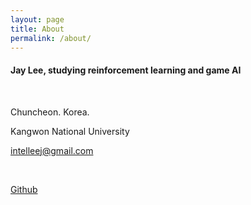 ```yaml
---
layout: page
title: About
permalink: /about/
---
```



#### Jay Lee, studying reinforcement learning and game AI

<br/>

Chuncheon. Korea.

Kangwon National University

intelleej@gmail.com

<br/>

[Github](https://github.com/Clarit7)
